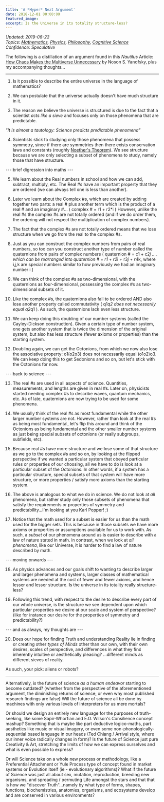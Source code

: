 ```yaml
---
title: 'A *Hyper* Neat Argument'
date: 2018-12-01 00:00:00
featured_image: 
excerpt: Is the Universe in its totality structure-less?
---
```


*Updated: 2019-06-23*  
*Topics: [Mathematics](https://mundyreimer.github.io/archive), [Physics](https://mundyreimer.github.io/archive), [Philosophy](https://mundyreimer.github.io/archive), [Cognitive Science](https://mundyreimer.github.io/archive)*  
*Confidence: Speculative*

The following is a distillation of an argument found in this *Nautilus* Article: [How Chaos Makes the Multiverse Unnecessary](http://nautil.us/issue/66/clockwork/chaos-makes-the-multiverse-unnecessary-rp) by Noson S. Yanofsky, plus my accompanying thoughts...

-----

1) Is it possible to describe the entire universe in the language of mathematics?

2) We can postulate that the universe actually doesn't have much structure in it.

3) The reason we believe the universe is structured is due to the fact that a scientist *acts like a sieve* and focuses only on those phenomena that are predictable.  

*"It is almost a tautology: Science predicts predictable phenomena"*

4) Scientists stick to studying only those phenomena that possess symmetry, since if there are symmetries then there exists conservation laws and constants (roughly [Noether's Theorem](https://en.wikipedia.org/wiki/Noether%27s_theorem)). We see structure because we are only selecting a subset of phenomena to study, namely those that have structure.

--- brief digression into maths ---

5) We learn about the Real numbers in school and how we can add, subtract, multiply, etc. The Real #s have an important property that they are ordered (we can always tell one is less than another).

6) Later we learn about the Complex #s, which are created by adding together two parts: a real # plus another term which is the product of a real # and an imaginary #...
( complex # = r1 + r2*i ) However, unlike the real #s the complex #s are not totally ordered (and if we do order them, the ordering will not respect the multiplication of complex numbers).

7) The fact that the complex #s are not totally ordered means that we lose structure when we go from the real to the complex #s.

8) Just as you can construct the complex numbers from pairs of real numbers, so too can you construct another type of number called the quaternions from pairs of complex numbers ( quaternion # = c1 + c2*j .... which can be rearranged into quaternion # = r1 + r2*i + r3*j + r4*k, where i,j,k are special numbers similar to how previously we had an imaginary number i )

9) We can think of the complex #s as two-dimensional, with the quaternions as four-dimensional, possessing the complex #s as two-dimensional subsets of it.

10) Like the complex #s, the quaternions also fail to be ordered AND also lose another property called commutativity ( q1*q2 does not necessarily equal q2*q1 ). As such, the quaternions lack even less structure.

11) We can keep doing this doubling of our number systems (called the Cayley-Dickson construction). Given a certain type of number system, one gets another system that is twice the dimension of the original system, but also has less structure (fewer axioms or properties) than the starting system.

12) Doubling again, we can get the Octonions, from which we now also lose the associative property: o1(o2o3) does not necessarily equal (o1o2)o3. We can keep doing this to get Sedonions and so on, but let's stick with the Octonions for now.

--- back to science ---

13) The real #s are used in all aspects of science. Quantities, measurements, and lengths are given in real #s. Later on, physicists started needing complex #s to describe waves, quantum mechanics, etc. As of late, quaternions are now trying to be used for some phenomena.

14) We usually think of the real #s as most fundamental while the other larger number systems are not. However, rather than look at the real #s as being most fundamental, let's flip this around and think of the Octonions as being fundamental and the other smaller number systems as just being special subsets of octonions (or really subgroups, subfields, etc).

15) Because real #s have more structure and we lose some of that structure as we go to the complex #s and so on, by looking at the flipped perspective if we wanted a particular system that obeyed particular rules or properties of our choosing, all we have to do is look at a particular subset of the Octonions. In other words, if a system has a particular structure, special subsets of that system will have more structure, or more properties / satisfy more axioms than the starting system.

16) The above is analogous to what we do in science. We do not look at *all* phenomena, but rather study only those subsets of phenomena that satisfy the requirements or properties of symmetry and predictability...I'm looking at you Karl Popper! ;)

17) Notice that the math used for a subset is easier for us than the math used for the bigger sets. This is because in those subsets we have more axioms or properties or assumptions available for us to work with. As such, a *subset* of our phenomena around us is easier to describe with a law of nature stated in math. In contrast, when we look at *all phenomena*, like our Universe, it is harder to find a law of nature described by math.

--- moving onwards ---

18) As physics advances and our goals shift to wanting to describe larger and larger phenomena and systems, larger classes of mathematical systems are needed at the cost of fewer and fewer axioms, and hence lesser and lesser structure. Is the universe in its totality really structure-less?

19) Following this trend, with respect to the desire to describe every part of our whole universe, is the structure we see dependent upon which particular properties we desire at our scale and system of perspective? (like for instance our desire for the properties of symmetry and predictability?)

--- and as always, my thoughts are ---

20) Does our hope for finding Truth and understanding Reality lie in finding or creating other *types of Minds* other than our own, with their own desires, scales of perspective, and differences in what they find inherently intuitive or aesthetically pleasing? ...different minds as different sieves of reality.

As such, your pick: aliens or robots?

---

Alternatively, is the future of science *as a human endeavor* starting to become outdated? (whether from the perspective of the aforementioned argument, the diminishing returns of science, or even why most published research findings are false) Will the future of science all be done by machines with only various levels of interpreters for us mere mortals?

Or should we design an entirely new language for the purposes of truth-seeking, like some Sapir-Whorfian and E.O. Wilson's Consilience concept mashup? Something that is maybe like part deductive logico-maths, part aesthetics like music or visual imagery, or even some non-phonologically-sequential based language in our heads (Ted Chiang / Arrival style, where our inner voice radically changes in form)? Is the future of Science just pure Creativity & Art, stretching the limits of how we can express ourselves and what is even possible to express?

Or will Science take on a whole new process or methodology, like a Preferential Attachment or Yule Process type of concept found in market systems or Evolution itself (ie - evolutionary algorithms)? What if the future of Science was just all about sex, mutation, reproduction, breeding new organisms, and spreading / permuting Life amongst the stars and that that is how we "discover Truth"...namely by what type of forms, shapes, functions, biochemistries, anatomies, organisms, and ecosystems develop and are conserved in various environments?

